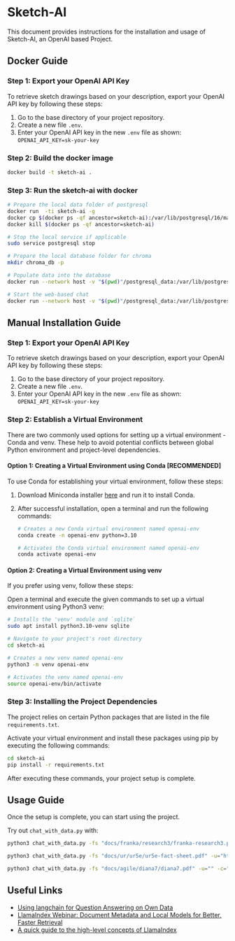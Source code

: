 # Sketch-AI

This document provides instructions for the installation and usage of Sketch-AI, an OpenAI based Project.

## Docker Guide

### Step 1: Export your OpenAI API Key

To retrieve sketch drawings based on your description, export your OpenAI API key by following these steps:

1. Go to the base directory of your project repository.
2. Create a new file `.env`.
3. Enter your OpenAI API key in the new `.env` file as shown: `OPENAI_API_KEY=sk-your-key`

### Step 2: Build the docker image

```sh
docker build -t sketch-ai .
```

### Step 3: Run the sketch-ai with docker

```sh
# Prepare the local data folder of postgresql
docker run  -ti sketch-ai -g
docker cp $(docker ps -qf ancestor=sketch-ai):/var/lib/postgresql/16/main postgresql_data
docker kill $(docker ps -qf ancestor=sketch-ai)

# Stop the local service if applicable
sudo service postgresql stop

# Prepare the local database folder for chroma
mkdir chroma_db -p

# Populate data into the database
docker run --network host -v "$(pwd)"/postgresql_data:/var/lib/postgresql/16/main -v "$(pwd)"/chroma_db:/sketch-ai/chroma_db -ti sketch-ai  -fs "docs/agile/diana7/diana7.pdf" -u="" -c="diana7" -i

# Start the web-based chat
docker run --network host -v "$(pwd)"/postgresql_data:/var/lib/postgresql/16/main -v "$(pwd)"/chroma_db:/sketch-ai/chroma_db -ti sketch-ai -g
```

## Manual Installation Guide

### Step 1: Export your OpenAI API Key

To retrieve sketch drawings based on your description, export your OpenAI API key by following these steps:

1. Go to the base directory of your project repository.
2. Create a new file `.env`.
3. Enter your OpenAI API key in the new `.env` file as shown: `OPENAI_API_KEY=sk-your-key`

### Step 2: Establish a Virtual Environment

There are two commonly used options for setting up a virtual environment - Conda and venv. These help to avoid potential conflicts between global Python environment and project-level dependencies.

#### Option 1: Creating a Virtual Environment using Conda [RECOMMENDED]

To use Conda for establishing your virtual environment, follow these steps:

1. Download Miniconda installer [here](https://docs.conda.io/projects/miniconda/en/latest/index.html) and run it to install Conda.

2. After successful installation, open a terminal and run the following commands:

    ```bash
    # Creates a new Conda virtual environment named openai-env
    conda create -n openai-env python=3.10

    # Activates the Conda virtual environment named openai-env
    conda activate openai-env
    ```

#### Option 2: Creating a Virtual Environment using venv

If you prefer using venv, follow these steps:

Open a terminal and execute the given commands to set up a virtual environment using Python3 venv:

```bash
# Installs the 'venv' module and `sqlite`
sudo apt install python3.10-venv sqlite

# Navigate to your project's root directory
cd sketch-ai

# Creates a new venv named openai-env
python3 -m venv openai-env

# Activates the venv named openai-env
source openai-env/bin/activate
```

### Step 3: Installing the Project Dependencies

The project relies on certain Python packages that are listed in the file `requirements.txt`.

Activate your virtual environment and install these packages using pip by executing the following commands:

```bash
cd sketch-ai
pip install -r requirements.txt
```

After executing these commands, your project setup is complete.

## Usage Guide

Once the setup is complete, you can start using the project.

Try out `chat_with_data.py` with:

```bash
python3 chat_with_data.py -fs "docs/franka/research3/franka-research3.pdf" -u="https://store.clearpathrobotics.com/products/franka-research-3" -c="franka-research3"
```

```bash
python3 chat_with_data.py -fs "docs/ur/ur5e/ur5e-fact-sheet.pdf" -u="https://www.universal-robots.com/products/ur5-robot/" -c="ur5e_user_manual_en_us"
```

```bash
python3 chat_with_data.py -fs "docs/agile/diana7/diana7.pdf" -u="" -c="diana7"
```

## Useful Links

* [Using langchain for Question Answering on Own Data](https://medium.com/@onkarmishra/using-langchain-for-question-answering-on-own-data-3af0a82789ed)
* [LlamaIndex Webinar: Document Metadata and Local Models for Better, Faster Retrieval](https://youtu.be/njzB6fm0U8g?si=h8EnIgBTsbXatoXS&t=140)
* [A quick guide to the high-level concepts of LlamaIndex](https://gpt-index.readthedocs.io/en/latest/getting_started/concepts.html)
